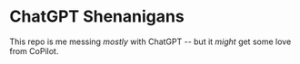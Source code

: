ChatGPT Shenanigans
===================
This repo is me messing *mostly* with ChatGPT -- but it _might_ get some love from CoPilot.

